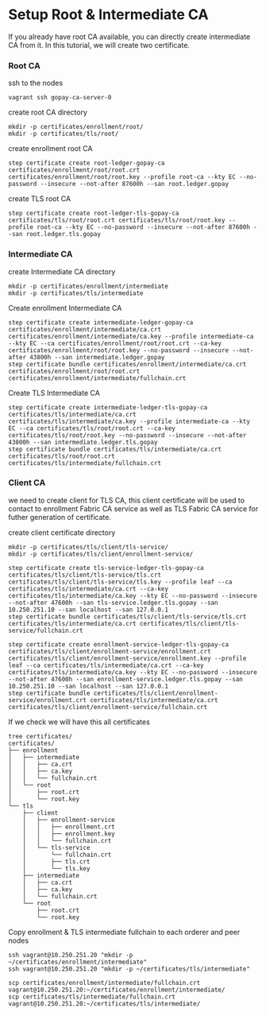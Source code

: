 # Setup Root & Intermediate CA
If you already have root CA available, you can directly create intermediate CA from it. In this tutorial, we will create two certificate.

### Root CA
ssh to the nodes
```shell
vagrant ssh gopay-ca-server-0
```

create root CA directory
```shell
mkdir -p certificates/enrollment/root/
mkdir -p certificates/tls/root/
```

create enrollment root CA
```shell
step certificate create root-ledger-gopay-ca certificates/enrollment/root/root.crt certificates/enrollment/root/root.key --profile root-ca --kty EC --no-password --insecure --not-after 87600h --san root.ledger.gopay
```

create TLS root CA
```shell
step certificate create root-ledger-tls-gopay-ca certificates/tls/root/root.crt certificates/tls/root/root.key --profile root-ca --kty EC --no-password --insecure --not-after 87600h --san root.ledger.tls.gopay
```

### Intermediate CA
create Intermediate CA directory
```shell
mkdir -p certificates/enrollment/intermediate
mkdir -p certificates/tls/intermediate
```

Create enrollment Intermediate CA
```shell
step certificate create intermediate-ledger-gopay-ca certificates/enrollment/intermediate/ca.crt certificates/enrollment/intermediate/ca.key --profile intermediate-ca --kty EC --ca certificates/enrollment/root/root.crt --ca-key certificates/enrollment/root/root.key --no-password --insecure --not-after 43800h --san intermediate.ledger.gopay
step certificate bundle certificates/enrollment/intermediate/ca.crt certificates/enrollment/root/root.crt certificates/enrollment/intermediate/fullchain.crt
```

Create TLS Intermediate CA
```shell
step certificate create intermediate-ledger-tls-gopay-ca certificates/tls/intermediate/ca.crt certificates/tls/intermediate/ca.key --profile intermediate-ca --kty EC --ca certificates/tls/root/root.crt --ca-key certificates/tls/root/root.key --no-password --insecure --not-after 43800h --san intermediate.ledger.tls.gopay
step certificate bundle certificates/tls/intermediate/ca.crt certificates/tls/root/root.crt certificates/tls/intermediate/fullchain.crt
```

### Client CA
we need to create client for TLS CA, this client certificate will be used to contact to enrollment Fabric CA service as well as TLS Fabric CA service for futher generation of certificate.

create client certificate directory
```shell
mkdir -p certificates/tls/client/tls-service/
mkdir -p certificates/tls/client/enrollment-service/
```

```shell
step certificate create tls-service-ledger-tls-gopay-ca certificates/tls/client/tls-service/tls.crt certificates/tls/client/tls-service/tls.key --profile leaf --ca certificates/tls/intermediate/ca.crt --ca-key certificates/tls/intermediate/ca.key --kty EC --no-password --insecure --not-after 47600h --san tls-service.ledger.tls.gopay --san 10.250.251.10 --san localhost --san 127.0.0.1
step certificate bundle certificates/tls/client/tls-service/tls.crt certificates/tls/intermediate/ca.crt certificates/tls/client/tls-service/fullchain.crt

step certificate create enrollment-service-ledger-tls-gopay-ca certificates/tls/client/enrollment-service/enrollment.crt certificates/tls/client/enrollment-service/enrollment.key --profile leaf --ca certificates/tls/intermediate/ca.crt --ca-key certificates/tls/intermediate/ca.key --kty EC --no-password --insecure --not-after 47600h --san enrollment-service.ledger.tls.gopay --san 10.250.251.10 --san localhost --san 127.0.0.1
step certificate bundle certificates/tls/client/enrollment-service/enrollment.crt certificates/tls/intermediate/ca.crt certificates/tls/client/enrollment-service/fullchain.crt
```

If we check we will have this all certificates
```shell
tree certificates/
certificates/
├── enrollment
│   ├── intermediate
│   │   ├── ca.crt
│   │   ├── ca.key
│   │   └── fullchain.crt
│   └── root
│       ├── root.crt
│       └── root.key
└── tls
    ├── client
    │   ├── enrollment-service
    │   │   ├── enrollment.crt
    │   │   ├── enrollment.key
    │   │   └── fullchain.crt
    │   └── tls-service
    │       └── fullchain.crt
    │       ├── tls.crt
    │       └── tls.key
    ├── intermediate
    │   ├── ca.crt
    │   ├── ca.key
    │   └── fullchain.crt
    └── root
        ├── root.crt
        └── root.key
```

Copy enrollment & TLS intermediate fullchain to each orderer and peer nodes
```
ssh vagrant@10.250.251.20 "mkdir -p ~/certificates/enrollment/intermediate"
ssh vagrant@10.250.251.20 "mkdir -p ~/certificates/tls/intermediate"

scp certificates/enrollment/intermediate/fullchain.crt vagrant@10.250.251.20:~/certificates/enrollment/intermediate/
scp certificates/tls/intermediate/fullchain.crt vagrant@10.250.251.20:~/certificates/tls/intermediate/
```
